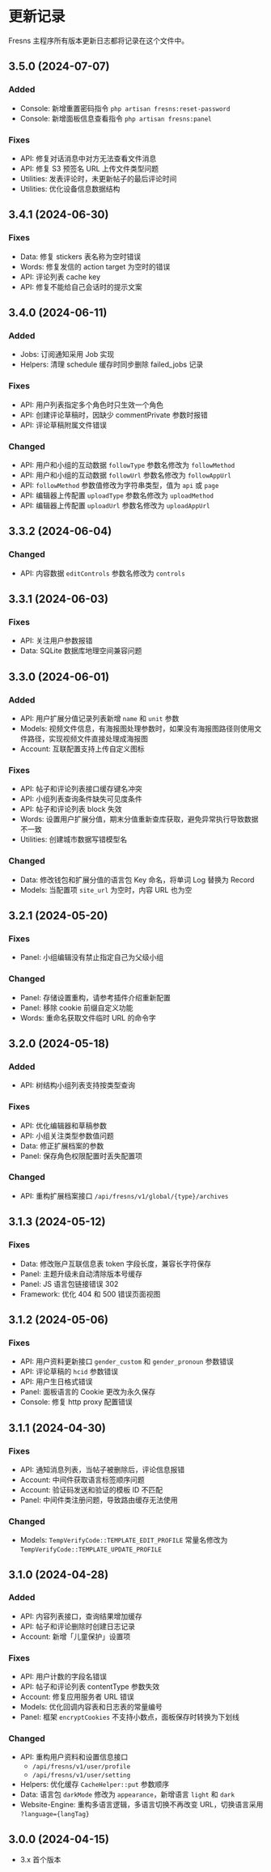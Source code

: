 # 更新记录

Fresns 主程序所有版本更新日志都将记录在这个文件中。


## 3.5.0 (2024-07-07)

### Added
- Console: 新增重置密码指令 `php artisan fresns:reset-password`
- Console: 新增面板信息查看指令 `php artisan fresns:panel`

### Fixes
- API: 修复对话消息中对方无法查看文件消息
- API: 修复 S3 预签名 URL 上传文件类型问题
- Utilities: 发表评论时，未更新帖子的最后评论时间
- Utilities: 优化设备信息数据结构


## 3.4.1 (2024-06-30)

### Fixes
- Data: 修复 stickers 表名称为空时错误
- Words: 修复发信的 action target 为空时的错误
- API: 评论列表 cache key
- API: 修复不能给自己会话时的提示文案


## 3.4.0 (2024-06-11)

### Added
- Jobs: 订阅通知采用 Job 实现
- Helpers: 清理 schedule 缓存时同步删除 failed_jobs 记录

### Fixes
- API: 用户列表指定多个角色时只生效一个角色
- API: 创建评论草稿时，因缺少 commentPrivate 参数时报错
- API: 评论草稿附属文件错误

### Changed
- API: 用户和小组的互动数据 `followType` 参数名修改为 `followMethod`
- API: 用户和小组的互动数据 `followUrl` 参数名修改为 `followAppUrl`
- API: `followMethod` 参数值修改为字符串类型，值为 `api` 或 `page`
- API: 编辑器上传配置 `uploadType` 参数名修改为 `uploadMethod`
- API: 编辑器上传配置 `uploadUrl` 参数名修改为 `uploadAppUrl`


## 3.3.2 (2024-06-04)

### Changed
- API: 内容数据 `editControls` 参数名修改为 `controls`


## 3.3.1 (2024-06-03)

### Fixes
- API: 关注用户参数报错
- Data: SQLite 数据库地理空间兼容问题


## 3.3.0 (2024-06-01)

### Added
- API: 用户扩展分值记录列表新增 `name` 和 `unit` 参数
- Models: 视频文件信息，有海报图处理参数时，如果没有海报图路径则使用文件路径，实现视频文件直接处理成海报图
- Account: 互联配置支持上传自定义图标

### Fixes
- API: 帖子和评论列表接口缓存键名冲突
- API: 小组列表查询条件缺失可见度条件
- API: 帖子和评论列表 block 失效
- Words: 设置用户扩展分值，期末分值重新查库获取，避免异常执行导致数据不一致
- Utilities: 创建城市数据写错模型名

### Changed
- Data: 修改钱包和扩展分值的语言包 Key 命名，将单词 Log 替换为 Record
- Models: 当配置项 `site_url` 为空时，内容 URL 也为空


## 3.2.1 (2024-05-20)

### Fixes
- Panel: 小组编辑没有禁止指定自己为父级小组

### Changed
- Panel: 存储设置重构，请参考插件介绍重新配置
- Panel: 移除 cookie 前缀自定义功能
- Words: 重命名获取文件临时 URL 的命令字


## 3.2.0 (2024-05-18)

### Added
- API: 树结构小组列表支持按类型查询

### Fixes
- API: 优化编辑器和草稿参数
- API: 小组关注类型参数值问题
- Data: 修正扩展档案的参数
- Panel: 保存角色权限配置时丢失配置项

### Changed
- API: 重构扩展档案接口 `/api/fresns/v1/global/{type}/archives`


## 3.1.3 (2024-05-12)

### Fixes
- Data: 修改账户互联信息表 token 字段长度，兼容长字符保存
- Panel: 主题升级未自动清除版本号缓存
- Panel: JS 语言包链接错误 302
- Framework: 优化 404 和 500 错误页面视图


## 3.1.2 (2024-05-06)

### Fixes
- API: 用户资料更新接口 `gender_custom` 和 `gender_pronoun` 参数错误
- API: 评论草稿的 `hcid` 参数错误
- API: 用户生日格式错误
- Panel: 面板语言的 Cookie 更改为永久保存
- Console: 修复 http proxy 配置错误


## 3.1.1 (2024-04-30)

### Fixes
- API: 通知消息列表，当帖子被删除后，评论信息报错
- Account: 中间件获取语言标签顺序问题
- Account: 验证码发送和验证的模板 ID 不匹配
- Panel: 中间件类注册问题，导致路由缓存无法使用

### Changed
- Models: `TempVerifyCode::TEMPLATE_EDIT_PROFILE` 常量名修改为 `TempVerifyCode::TEMPLATE_UPDATE_PROFILE`


## 3.1.0 (2024-04-28)

### Added
- API: 内容列表接口，查询结果增加缓存
- API: 帖子和评论删除时创建日志记录
- Account: 新增「儿童保护」设置项

### Fixes
- API: 用户计数的字段名错误
- API: 帖子和评论列表 contentType 参数失效
- Account: 修复应用服务者 URL 错误
- Models: 优化回调内容表和日志表的常量编号
- Panel: 框架 `encryptCookies` 不支持小数点，面板保存时转换为下划线

### Changed
- API: 重构用户资料和设置信息接口
    - `/api/fresns/v1/user/profile`
    - `/api/fresns/v1/user/setting`
- Helpers: 优化缓存 `CacheHelper::put` 参数顺序
- Data: 语言包 `darkMode` 修改为 `appearance`，新增语言 `light` 和 `dark`
- Website-Engine: 重构多语言逻辑，多语言切换不再改变 URL，切换语言采用 `?language={langTag}`


## 3.0.0 (2024-04-15)

- 3.x 首个版本
